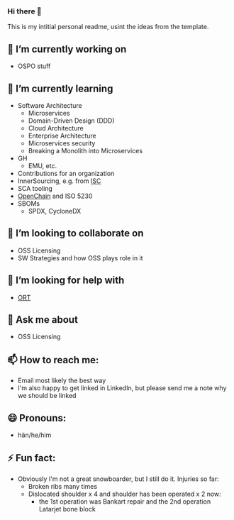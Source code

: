 ### Hi there 👋
This is my intitial personal readme, usint the ideas from the template. 

## 🔭 I’m currently working on
- OSPO stuff

## 🌱 I’m currently learning
- Software Architecture
  - Microservices
  - Domain-Driven Design (DDD)
  - Cloud Architecture
  - Enterprise Architecture
  - Microservices security
  - Breaking a Monolith into Microservices
- GH
  - EMU, etc.
- Contributions for an organization
- InnerSourcing, e.g. from [ISC](https://innersourcecommons.org/)
- SCA tooling
- [OpenChain](https://www.openchainproject.org/) and ISO 5230
- SBOMs
  - SPDX, CycloneDX

## 👯 I’m looking to collaborate on
- OSS Licensing
- SW Strategies and how OSS plays role in it

## 🤔 I’m looking for help with
- [ORT](https://github.com/oss-review-toolkit/ort)

## 💬 Ask me about
- OSS Licensing

## 📫 How to reach me:
- Email most likely the best way
- I'm also happy to get linked in LinkedIn, but please send me a note why we should be linked

## 😄 Pronouns:
- hän/he/him

## ⚡ Fun fact:
- Obviously I'm not a great snowboarder, but I still do it. Injuries so far:
  - Broken ribs many times
  - Dislocated shoulder x 4 and shoulder has been operated x 2 now:
    - the 1st operation was Bankart repair and the 2nd operation Latarjet bone block


<!--
**winterrocks/winterrocks** is a ✨ _special_ ✨ repository because its `README.md` (this file) appears on your GitHub profile.

Here are some ideas to get you started:

- 🔭 I’m currently working on ...
- 🌱 I’m currently learning ...
- 👯 I’m looking to collaborate on ...
- 🤔 I’m looking for help with ...
- 💬 Ask me about ...
- 📫 How to reach me: ...
- 😄 Pronouns: ...
- ⚡ Fun fact: ...
-->
